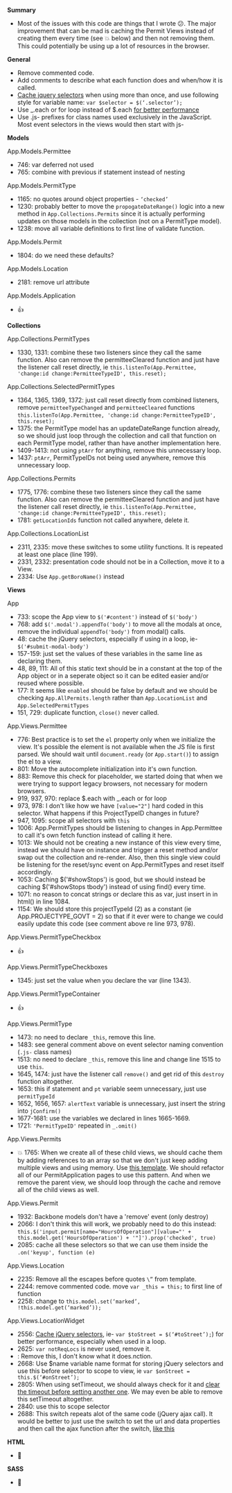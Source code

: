 **Summary**
- Most of the issues with this code are things that I wrote :confused:. The major improvement that can be mad is caching the Permit Views instead of creating them every time (see :boom: below) and then not removing them. This could potentially be using up a lot of resources in the browser. 

**General**
- Remove commented code.
- Add comments to describe what each function does and when/how it is called.
- [Cache jquery selectors](https://github.com/nycdot/javascript#jquery) when using more than once, and use following style for variable name: `var $selector = $(‘.selector’);`
- Use _.each or for loop instead of $.each [for better performance](http://jsperf.com/jquery-each-vs-for-loop/35)
- Use .js- prefixes for class names used exclusively in the JavaScript. Most event selectors in the views would then start with js-

**Models**

App.Models.Permittee
- 746: var deferred not used
- 765: combine with previous if statement instead of nesting

App.Models.PermitType
- 1165: no quotes around object properties - `‘checked’`
- 1230: probably better to move the `propogateDateRange()` logic into a new method in `App.Collections.Permits` since it is actually performing updates on those models in the collection (not on a PermitType model).
- 1238: move all variable definitions to first line of validate function.

App.Models.Permit
- 1804: do we need these defaults?

App.Models.Location
- 2181: remove url attribute

App.Models.Application
- :thumbsup:

**Collections**

App.Collections.PermitTypes
- 1330, 1331: combine these two listeners since they call the same function. Also can remove the permitteeCleared function and just have the listener call reset directly, ie `this.listenTo(App.Permittee, 'change:id change:PermitteeTypeID', this.reset);`

App.Collections.SelectedPermitTypes
- 1364, 1365, 1369, 1372: just call reset directly from combined listeners, remove `permitteeTypeChanged` and `permitteeCleared` functions `this.listenTo(App.Permittee, 'change:id change:PermitteeTypeID', this.reset);`
- 1375: the PermitType model has an updateDateRange function already, so we should just loop through the collection and call that function on each PermitType model, rather than have another implementation here.
- 1409-1413: not using `ptArr` for anything, remove this unnecessary loop.
- 1437: `ptArr`, PermitTypeIDs not being used anywhere, remove this unnecessary loop.

App.Collections.Permits
- 1775, 1776: combine these two listeners since they call the same function. Also can remove the permitteeCleared function and just have the listener call reset directly, ie `this.listenTo(App.Permittee, 'change:id change:PermitteeTypeID', this.reset);`
- 1781: `getLocationIds` function not called anywhere, delete it.

App.Collections.LocationList
- 2311, 2335: move these switches to some utility functions. It is repeated at least one place (line 199).
- 2331, 2332: presentation code should not be in a Collection, move it to a View.
- 2334: Use `App.getBoroName()` instead

**Views**

App
- 733: scope the App view to `$('#content')` instead of `$('body')`
- 768: add `$('.modal').appendTo('body')` to move all the modals at once, remove the individual `appendTo('body')` from modal() calls.
- 48: cache the jQuery selectors, especially if using in a loop, ie- `$('#submit-modal-body')`
- 157-159: just set the values of these variables in the same line as declaring them.
- 48, 89, 111: All of this static text should be in a constant at the top of the App object or in a seperate object so it can be edited easier and/or reused where possible.
- 177: It seems like `enabled` should be false by default and we should be checking `App.AllPermits.length` rather than `App.LocationList` and `App.SelectedPermitTypes`
- 151, 729: duplicate function, `close()` never called.

App.Views.Permittee
- 776: Best practice is to set the `el` property only when we initialize the view. It's possible the element is not available when the JS file is first parsed. We should wait until `document.ready` (or `App.start()`) to assign the el to a view.
- 801: Move the autocomplete initialization into it's own function.
- 883: Remove this check for placeholder, we started doing that when we were trying to support legacy browsers, not necessary for modern browsers.
- 919, 937, 970: replace $.each with _.each or for loop
- 973, 978: I don't like how we have `[value="2"]` hard coded in this selector. What happens if this ProjectTypeID changes in future? 
- 947, 1095: scope all selectors with `this`
- 1006: App.PermitTypes should be listening to changes in App.Permittee to call it's own fetch function instead of calling it here.
- 1013: We should not be creating a new instance of this view every time, instead we should have on instance and trigger a reset method and/or swap out the collection and re-render. Also, then this single view could be listening for the reset/sync event on App.PermitTypes and reset itself accordingly.
- 1053: Caching $('#showStops') is good, but we should instead be caching $('#showStops tbody') instead of using find() every time.
- 1071: no reason to concat strings or declare this as var, just insert in in html() in line 1084.
- 1154: We should store this projectTypeId (2) as a constant (ie App.PROJECTYPE_GOVT = 2) so that if it ever were to change we could easily update this code (see comment above re line 973, 978).

App.Views.PermitTypeCheckbox
- :thumbsup:

App.Views.PermitTypeCheckboxes
- 1345: just set the value when you declare the var (line 1343).

App.Views.PermitTypeContainer
- :thumbsup:

App.Views.PermitType
- 1473: no need to declare `_this`, remove this line.
- 1483: see general comment above on event selector naming convention (`.js-` class names)
- 1513: no need to declare `_this`, remove this line and change line 1515 to use `this`.
- 1645, 1474: just have the listener call `remove()` and get rid of this `destroy` function altogether.
- 1653: this if statement and `pt` variable seem unnecessary, just use `permitTypeId`
- 1652, 1656, 1657: `alertText` variable is unnecessary, just insert the string into `jConfirm()`
- 1677-1681: use the variables we declared in lines 1665-1669.
- 1721: `'PermitTypeID'` repeated in `_.omit()`

App.Views.Permits
- :boom: 1765: When we create all of these child views, we should cache them by adding references to an array so that we don't just keep adding multiple views and using memory. Use [this template](https://gist.github.com/chadwilcomb/18037a4ce0be22ec67fa). We should refactor all of our PermitApplication pages to use this pattern. And when we remove the parent view, we should loop through the cache and remove all of the child views as well.

App.Views.Permit
- 1932: Backbone models don't have a 'remove' event (only destroy)
- 2066: I don't think this will work, we probably need to do this instead: `this.$('input.permit[name="HoursOfOperation"][value="' + this.model.get('HoursOfOperation') + '"]').prop('checked', true)`
- 2085: cache all these selectors so that we can use them inside the `.on('keyup', function (e)`

App.Views.Location
- 2235: Remove all the escapes before quotes `\”` from template.
- 2244: remove commented code. move `var _this = this;` to first line of function
- 2258: change to `this.model.set(‘marked’, !this.model.get(‘marked’));`

App.Views.LocationWidget
- 2556: [Cache jQuery selectors](https://github.com/nycdot/javascript#jquery), ie- `var $toStreet = $(‘#toStreet’);`) for better performance, especially when used in a loop.
- 2625: `var notReqLocs` is never used, remove it.
- : Remove this, I don't know what it does.nction.
- 2668: Use $name variable name format for storing jQuery selectors and use this before selector to scope to view, ie `var $onStreet = this.$(‘#onStreet’);`
- 2805: When using setTimeout, we should always check for it and [clear the timeout before setting another one](http://www.w3schools.com/jsref/met_win_cleartimeout.asp). We may even be able to remove this setTimeout altogether.
- 2840: use this to scope selector
- 2688: This switch repeats alot of the same code (jQuery ajax call). It would be better to just use the switch to set the url and data properties and then call the ajax function after the switch, [like this](https://gist.github.com/chadwilcomb/c9ddf626883b3d0bd312)

**HTML**
- :100:

**SASS**
- :100:
